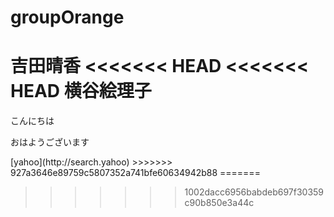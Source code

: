 # groupOrange

吉田晴香
<<<<<<< HEAD
<<<<<<< HEAD
横谷絵理子
=======
<p>こんにちは</p>
<p>おはようございます</p>
[yahoo](http://search.yahoo)
>>>>>>> 927a3646e89759c5807352a741bfe60634942b88
=======

>>>>>>> 1002dacc6956babdeb697f30359c90b850e3a44c

